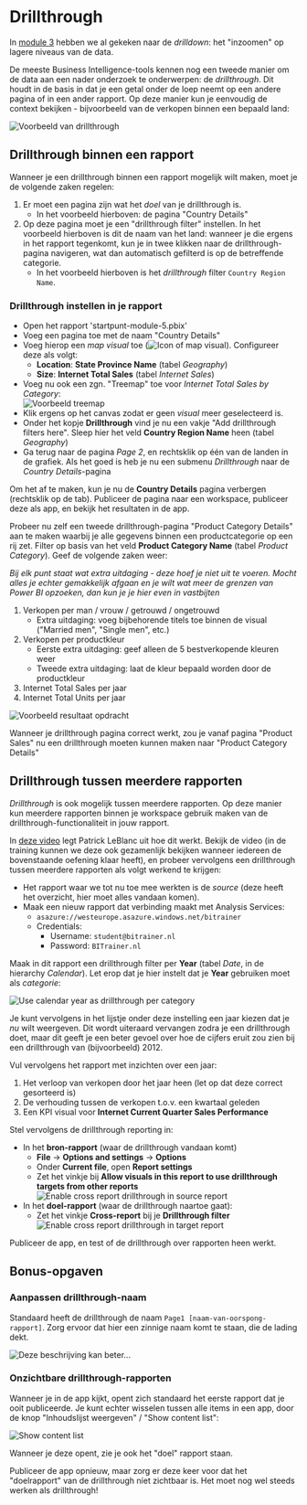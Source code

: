 # Drillthrough

In [module 3](../03-visuals-and-interaction/03-visuals-and-interaction.md) hebben we al gekeken naar de *drilldown*: het "inzoomen" op lagere niveaus van de data.

De meeste Business Intelligence-tools kennen nog een tweede manier om de data aan een nader onderzoek te onderwerpen: de *drillthrough*. Dit houdt in de basis in dat je een getal onder de loep neemt op een andere pagina of in een ander rapport. Op deze manier kun je eenvoudig de context bekijken - bijvoorbeeld van de verkopen binnen een bepaald land:

![Voorbeeld van drillthrough](img/01-drillthrough-sample.gif)

## Drillthrough binnen een rapport

Wanneer je een drillthrough binnen een rapport mogelijk wilt maken, moet je de volgende zaken regelen:

1. Er moet een pagina zijn wat het *doel* van je drillthrough is. 
   * In het voorbeeld hierboven: de pagina "Country Details"
2. Op deze pagina moet je een "drillthrough filter" instellen. In het voorbeeld hierboven is dit de naam van het land: wanneer je die ergens in het rapport tegenkomt, kun je in twee klikken naar de drillthrough-pagina navigeren, wat dan automatisch gefilterd is op de betreffende categorie. 
   * In het voorbeeld hierboven is het *drillthrough* filter `Country Region Name`.

### Drillthrough instellen in je rapport

* Open het rapport 'startpunt-module-5.pbix'
* Voeg een pagina toe met de naam "Country Details"
* Voeg hierop een *map visual* toe (![Icon of map visual](img/02-map-visual.png)). Configureer deze als volgt:
  * **Location**: **State Province Name** (tabel *Geography*)
  * **Size**: **Internet Total Sales** (tabel *Internet Sales*)
* Voeg nu ook een zgn. "Treemap" toe voor *Internet Total Sales by Category*:  
![Voorbeeld treemap](img/03-treemap.png)
* Klik ergens op het canvas zodat er geen *visual* meer geselecteerd is.
* Onder het kopje **Drillthrough** vind je nu een vakje "Add drillthrough filters here". Sleep hier het veld **Country Region Name** heen (tabel *Geography*)
* Ga terug naar de pagina *Page 2*, en rechtsklik op één van de landen in de grafiek. Als het goed is heb je nu een submenu *Drillthrough* naar de *Country Details*-pagina

Om het af te maken, kun je nu de **Country Details** pagina verbergen (rechtsklik op de tab). Publiceer de pagina naar een workspace, publiceer deze als app, en bekijk het resultaten in de app.

Probeer nu zelf een tweede drillthrough-pagina "Product Category Details" aan te maken waarbij je alle gegevens binnen een productcategorie op een rij zet. Filter op basis van het veld **Product Category Name** (tabel *Product Category*). Geef de volgende zaken weer:

*Bij elk punt staat wat extra uitdaging - deze hoef je niet uit te voeren. Mocht alles je echter gemakkelijk afgaan en je wilt wat meer de grenzen van Power BI opzoeken, dan kun je je hier even in vastbijten*

1. Verkopen per man / vrouw / getrouwd / ongetrouwd
   * Extra uitdaging: voeg bijbehorende titels toe binnen de visual ("Married men", "Single men", etc.)
2. Verkopen per productkleur
   * Eerste extra uitdaging: geef alleen de 5 bestverkopende kleuren weer
   * Tweede extra uitdaging: laat de kleur bepaald worden door de productkleur
3. Internet Total Sales per jaar
4. Internet Total Units per jaar

![Voorbeeld resultaat opdracht](img/05-drillthrough-within-report-final.png)

Wanneer je drillthrough pagina correct werkt, zou je vanaf pagina "Product Sales" nu een drillthrough moeten kunnen maken naar "Product Category Details"

## Drillthrough tussen meerdere rapporten

*Drillthrough* is ook mogelijk tussen meerdere rapporten. Op deze manier kun meerdere rapporten binnen je workspace gebruik maken van de drillthrough-functionaliteit in jouw rapport.

In [deze video](https://www.youtube.com/watch?v=OcZr_70OGPo) legt Patrick LeBlanc uit hoe dit werkt. Bekijk de video (in de training kunnen we deze ook gezamenlijk bekijken wanneer iedereen de bovenstaande oefening klaar heeft), en probeer vervolgens een drillthrough tussen meerdere rapporten als volgt werkend te krijgen:

* Het rapport waar we tot nu toe mee werkten is de *source* (deze heeft het overzicht, hier moet alles vandaan komen).
* Maak een nieuw rapport dat verbinding maakt met Analysis Services:
  * `asazure://westeurope.asazure.windows.net/bitrainer`
  * Credentials:
    * Username: `student@bitrainer.nl`
    * Password: `BITrainer.nl`

Maak in dit rapport een drillthrough filter per **Year** (tabel *Date*, in de hierarchy *Calendar*). Let erop dat je hier instelt dat je **Year** gebruiken moet als *categorie*:

![Use calendar year as drillthrough per category](img/04-calendar-year-drillthrough-as-category.png)

Je kunt vervolgens in het lijstje onder deze instelling een jaar kiezen dat je *nu* wilt weergeven. Dit wordt uiteraard vervangen zodra je een drillthrough doet, maar dit geeft je een beter gevoel over hoe de cijfers eruit zou zien bij een drillthrough van (bijvoorbeeld) 2012.

Vul vervolgens het rapport met inzichten over een jaar:

1. Het verloop van verkopen door het jaar heen (let op dat deze correct gesorteerd is)
2. De verhouding tussen de verkopen t.o.v. een kwartaal geleden
3. Een KPI visual voor **Internet Current Quarter Sales Performance**

Stel vervolgens de drillthrough reporting in:

* In het **bron-rapport** (waar de drillthrough vandaan komt)
  * **File** -> **Options and settings** -> **Options**
  * Onder **Current file**, open **Report settings**
  * Zet het vinkje bij **Allow visuals in this report to use drillthrough targets from other reports**  
![Enable cross report drillthrough in source report](img/06-enable-cross-report-drillthrough-source.png)
* In het **doel-rapport** (waar de drillthrough naartoe gaat):
  * Zet het vinkje **Cross-report** bij je **Drillthrough filter**  
![Enable cross report drillthrough in target report](img/07-enable-cross-report-drillthrough-target.png)

Publiceer de app, en test of de drillthrough over rapporten heen werkt.

## Bonus-opgaven

### Aanpassen drillthrough-naam

Standaard heeft de drillthrough de naam `Page1 [naam-van-oorspong-rapport]`. Zorg ervoor dat hier een zinnige naam komt te staan, die de lading dekt.

![Deze beschrijving kan beter...](img/09-onzinnige-naam.png)

### Onzichtbare drillthrough-rapporten

Wanneer je in de app kijkt, opent zich standaard het eerste rapport dat je ooit publiceerde. Je kunt echter wisselen tussen alle items in een app, door de knop "Inhoudslijst weergeven" / "Show content list":

![Show content list](img/08-show-content-list.png)

Wanneer je deze opent, zie je ook het "doel" rapport staan.

Publiceer de app opnieuw, maar zorg er deze keer voor dat het "doelrapport" van de drillthrough níet zichtbaar is. Het moet nog wel steeds werken als drillthrough!
